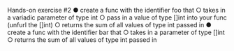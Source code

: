 Hands-on exercise #2
● create a func with the identifier foo that
○ takes in a variadic parameter of type int
○ pass in a value of type []int into your func (unfurl the []int)
○ returns the sum of all values of type int passed in
● create a func with the identifier bar that
○ takes in a parameter of type []int
○ returns the sum of all values of type int passed in